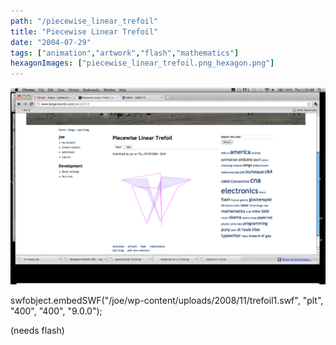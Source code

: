 ```yaml
---
path: "/piecewise_linear_trefoil"
title: "Piecewise Linear Trefoil"
date: "2004-07-29"
tags: ["animation","artwork","flash","mathematics"]
hexagonImages: ["piecewise_linear_trefoil.png_hexagon.png"]
---
```


 [![](piecewise_linear_trefoil.png)](piecewise_linear_trefoil.png)

swfobject.embedSWF("/joe/wp-content/uploads/2008/11/trefoil1.swf", "plt", "400", "400", "9.0.0");

(needs flash)
